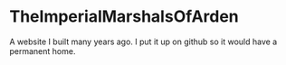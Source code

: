# TheImperialMarshalsOfArden
A website I built many years ago. I put it up on github so it would have a permanent home.
